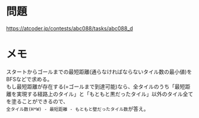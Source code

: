 # 問題

https://atcoder.jp/contests/abc088/tasks/abc088_d

# メモ

スタートからゴールまでの最短距離(通らなければならないタイル数の最小値)をBFSなどで求める。\
もし最短距離が存在する(=ゴールまで到達可能)なら、全タイルのうち「最短距離を実現する経路上のタイル」と「もともと黒だったタイル」以外のタイル全てを塗ることができるので、\
`全タイル数(H*W) - 最短距離 - もともと壁だったタイル数`が答え。
